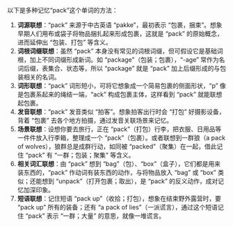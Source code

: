 以下是多种记忆“pack”这个单词的方法：
1. **词源联想**：“pack” 来源于中古英语 “pakke”，最初表示 “包裹，捆束”。想象早期人们用布或袋子将物品捆扎起来形成包裹，这就是 “pack” 的原始概念，进而延伸出 “包装、打包” 等含义。
2. **词根词缀联想**：虽然 “pack” 本身没有常见的词根词缀，但可假设它是基础词根，加上不同词缀形成新词。如 “package”（包装；包裹），“-age” 常作为名词后缀，表集合、状态等，所以 “package” 就是 “pack” 加上后缀形成的与包装相关的名词。
3. **词形联想**：“pack” 词形短小，可将它想象成一个简易包裹的侧面形状，“p” 像是包裹系起来的绳结一端，“ack” 构成包裹主体，这样看到 “pack” 就能联想起包裹。
4. **发音联想**：“pack” 发音类似 “拍客”。想象拍客出行时会 “打包” 好摄影设备，背着 “包裹” 去各个地方拍摄，通过发音关联场景来记忆。
5. **场景联想**：设想你要去旅行，正在 “pack”（打包）行李，把衣服、日用品等一件件放入行李箱，整理成一个 “pack”（包裹）。或者联想到一群狼（a pack of wolves），狼群总是成群行动，如同被 “packed”（聚集）在一起，借此记住 “pack” 有 “一群；包装；聚集” 等含义。
6. **相关词汇联想**：由 “pack” 想到 “bag”（包）、“box”（盒子），它们都是用来装东西的，“pack” 作动词有装东西的动作，与将物品放入 “bag” 或 “box” 类似；还能想到 “unpack”（打开包裹；取出），是 “pack” 的反义动作，成对记忆加深印象。
7. **短语联想**：记住短语 “pack up”（收拾；打包），想象在结束野外露营时，要 “pack up” 所有的装备；还有 “a pack of lies”（一派谎言），通过这个短语记住 “pack” 表示 “一群；大量” 的意思，就像一堆谎言。 